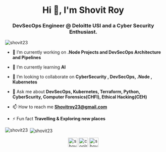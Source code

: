 <h1 align="center">Hi 👋, I'm Shovit Roy</h1>
<h3 align="center">DevSecOps Engineer @ Deloitte USI and a Cyber Security Enthusiast.</h3>

<p align="left"> <img src="https://komarev.com/ghpvc/?username=shovit23" alt="shovit23" /> </p>

- 🔭 I’m currently working on **.Node Projects and DevSecOps Architecture and Pipelines**

- 🌱 I’m currently learning **AI**

- 👯 I’m looking to collaborate on **CyberSecurity , DevSecOps, .Node , Kubernetes**

- 💬 Ask me about **DevSecOps, Kubernetes, Terraform, Python, CyberScurity, Computer Forensics(CHFI), Ethical Hacking(CEH)**

- 📫 How to reach me **Shovitroy23@gmail.com**

- ⚡ Fun fact **Travelling & Exploring new places**



<p><img align="left" src="https://github-readme-stats.vercel.app/api/top-langs/?username=shovit23&layout=compact" alt="shovit23" /></p>

<p>&nbsp;<img align="center" src="https://github-readme-stats.vercel.app/api?username=shovit23&show_icons=true" alt="shovit23" /></p>

<p align="center">
<a href="https://twitter.com/shovit" target="blank"><img align="center" src="https://cdn.jsdelivr.net/npm/simple-icons@3.0.1/icons/twitter.svg" alt="shovit" height="30" width="30" /></a>
<a href="https://instagram.com/coolroy4u" target="blank"><img align="center" src="https://cdn.jsdelivr.net/npm/simple-icons@3.0.1/icons/instagram.svg" alt="coolroy4u" height="30" width="30" /></a>
<a href="https://www.hackerrank.com/shovitroy" target="blank"><img align="center" src="https://cdn.jsdelivr.net/npm/simple-icons@3.0.1/icons/hackerrank.svg" alt="shovitroy" height="30" width="30" /></a>
</p>
